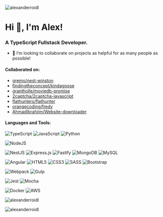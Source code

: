 ![alexanderroidl](https://komarev.com/ghpvc/?username=alexanderroidl&label=Profile%20views&color=0e75b6&style=flat)

# Hi 👋, I'm Alex!

### A TypeScript Fullstack Developer.

- 👯 I’m looking to collaborate on projects as helpful for as many people as possible!

#### Collaborated on:
- [gremo/nest-winston](https://github.com/gremo/nest-winston)
- [findingtheconcept/kindagoose](https://github.com/findingtheconcept/kindagoose)
- [grantholle/moviedb-promise](https://github.com/grantholle/moviedb-promise)
- [2captcha/2captcha-javascript](https://github.com/2captcha/2captcha-javascript)
- [flathunters/flathunter](https://github.com/flathunters/flathunter)
- [orangecoding/fredy](https://github.com/orangecoding/fredy)
- [AhmadIbrahiim/Website-downloader](https://github.com/AhmadIbrahiim/Website-downloader)

#### Languages and Tools:

![TypeScript](https://img.shields.io/badge/typescript-%23007ACC.svg?style=for-the-badge&logo=typescript&logoColor=white)
![JavaScript](https://img.shields.io/badge/javascript-%23323330.svg?style=for-the-badge&logo=javascript&logoColor=%23F7DF1E)
![Python](https://img.shields.io/badge/python-3670A0?style=for-the-badge&logo=python&logoColor=ffdd54)

![NodeJS](https://img.shields.io/badge/node.js-6DA55F?style=for-the-badge&logo=node.js&logoColor=white)

![NestJS](https://img.shields.io/badge/nestjs-%23E0234E.svg?style=for-the-badge&logo=nestjs&logoColor=white) 
![Express.js](https://img.shields.io/badge/express.js-%23404d59.svg?style=for-the-badge&logo=express&logoColor=%2361DAFB)
![Fastify](https://img.shields.io/badge/fastify-%23000000.svg?style=for-the-badge&logo=fastify&logoColor=white)
![MongoDB](https://img.shields.io/badge/MongoDB-%234ea94b.svg?style=for-the-badge&logo=mongodb&logoColor=white)
![MySQL](https://img.shields.io/badge/mysql-4479A1.svg?style=for-the-badge&logo=mysql&logoColor=white)

![Angular](https://img.shields.io/badge/angular-%23DD0031.svg?style=for-the-badge&logo=angular&logoColor=white)
![HTML5](https://img.shields.io/badge/html5-%23E34F26.svg?style=for-the-badge&logo=html5&logoColor=white)
![CSS3](https://img.shields.io/badge/css3-%231572B6.svg?style=for-the-badge&logo=css3&logoColor=white)
![SASS](https://img.shields.io/badge/SASS-hotpink.svg?style=for-the-badge&logo=SASS&logoColor=white)
![Bootstrap](https://img.shields.io/badge/bootstrap-%238511FA.svg?style=for-the-badge&logo=bootstrap&logoColor=white)

![Webpack](https://img.shields.io/badge/webpack-%238DD6F9.svg?style=for-the-badge&logo=webpack&logoColor=black)
![Gulp](https://img.shields.io/badge/GULP-%23CF4647.svg?style=for-the-badge&logo=gulp&logoColor=white)

![Jest](https://img.shields.io/badge/-jest-%23C21325?style=for-the-badge&logo=jest&logoColor=white)
![Mocha](https://img.shields.io/badge/-mocha-%238D6748?style=for-the-badge&logo=mocha&logoColor=white)

![Docker](https://img.shields.io/badge/docker-%230db7ed.svg?style=for-the-badge&logo=docker&logoColor=white)
![AWS](https://img.shields.io/badge/AWS-%23FF9900.svg?style=for-the-badge&logo=amazon-aws&logoColor=white)

<p><img align="center" src="https://github-readme-stats.vercel.app/api/top-langs?username=alexanderroidl&show_icons=true&locale=en&layout=compact" alt="alexanderroidl" /></p>

<p><img align="center" src="https://github-readme-streak-stats.herokuapp.com/?user=alexanderroidl&" alt="alexanderroidl" /></p>

